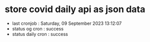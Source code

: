 # store covid daily api as json data

- last cronjob : Saturday, 09 September 2023 13:12:07
- status og cron : success
- status daily cron : success
      
      